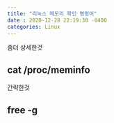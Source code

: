 ```yaml
---
title: "리눅스 메모리 확인 명령어"
date : 2020-12-28 22:19:30 -0400
categories: Linux
---
```


좀더 상세한것

## cat /proc/meminfo

간략한것

## free -g
